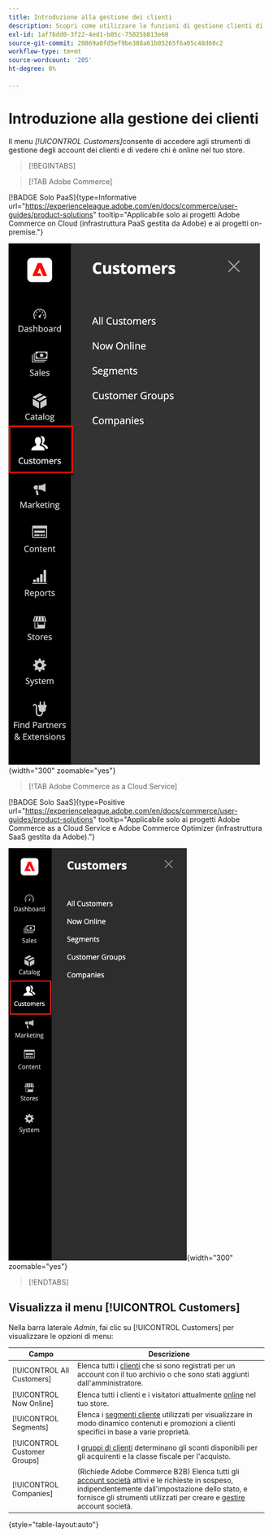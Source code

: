 ```yaml
---
title: Introduzione alla gestione dei clienti
description: Scopri come utilizzare le funzioni di gestione clienti di Commerce per migliorare l’esperienza del cliente per il tuo negozio.
exl-id: 1af76dd0-3f22-4ed1-b05c-75025b813e60
source-git-commit: 20869a0fd5ef9be388a61b05265f6a05c48d60c2
workflow-type: tm+mt
source-wordcount: '205'
ht-degree: 0%

---
```


# Introduzione alla gestione dei clienti

Il menu _[!UICONTROL Customers]_&#x200B;consente di accedere agli strumenti di gestione degli account dei clienti e di vedere chi è online nel tuo store.

>[!BEGINTABS]

>[!TAB Adobe Commerce]

[!BADGE Solo PaaS]{type=Informative url="https://experienceleague.adobe.com/en/docs/commerce/user-guides/product-solutions" tooltip="Applicabile solo ai progetti Adobe Commerce on Cloud (infrastruttura PaaS gestita da Adobe) e ai progetti on-premise."}

![Menu Clienti](assets/admin-menu-customers.png){width="300" zoomable="yes"}

>[!TAB Adobe Commerce as a Cloud Service]

[!BADGE Solo SaaS]{type=Positive url="https://experienceleague.adobe.com/en/docs/commerce/user-guides/product-solutions" tooltip="Applicabile solo ai progetti Adobe Commerce as a Cloud Service e Adobe Commerce Optimizer (infrastruttura SaaS gestita da Adobe)."}

![Menu Clienti](assets/admin-menu-customers-accs.png){width="300" zoomable="yes"}

>[!ENDTABS]

## Visualizza il menu [!UICONTROL Customers]

Nella barra laterale _Admin_, fai clic su [!UICONTROL Customers] per visualizzare le opzioni di menu:

| Campo | Descrizione |
|---|---|
| [!UICONTROL All Customers] | Elenca tutti i [clienti](../customers/customers-all.md) che si sono registrati per un account con il tuo archivio o che sono stati aggiunti dall&#39;amministratore. |
| [!UICONTROL Now Online] | Elenca tutti i clienti e i visitatori attualmente [online](../customers/now-online.md) nel tuo store. |
| [!UICONTROL Segments] | Elenca i [segmenti cliente](../customers/customer-segments.md) utilizzati per visualizzare in modo dinamico contenuti e promozioni a clienti specifici in base a varie proprietà. |
| [!UICONTROL Customer Groups] | I [gruppi di clienti](../customers/customer-groups.md) determinano gli sconti disponibili per gli acquirenti e la classe fiscale per l&#39;acquisto. |
| [!UICONTROL Companies] | (Richiede Adobe Commerce B2B) Elenca tutti gli [account società](../b2b/account-companies.md) attivi e le richieste in sospeso, indipendentemente dall&#39;impostazione dello stato, e fornisce gli strumenti utilizzati per creare e [gestire](../b2b/account-company-manage.md) account società. |

{style="table-layout:auto"}
